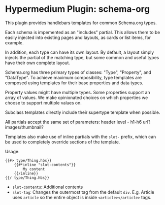 # Hypermedium Plugin: schema-org

This plugin provides handlebars templates for common Schema.org types.

Each schema is impemented as an "includes" partial. This allows them to be easily injected into existing pages and layouts, as cards or list items, for example.

In addition, each type can have its own layout. By default, a layout simply injects the partial of the matching type, but some common and useful types have their own complete layout.

Schema.org has three primary types of classes: "Type", "Property", and "DataType".
To achieve maximum composibility, type templates are composed using templates for their base properties and data types.

Property values might have multiple types. Some properties support an array of values. We make opinionated choices on which properties we choose to support multiple values on.

Subclass templates directly include their supertype template when possible.

All partials accept the same set of parameters:
header level - h1-h6
url?
images/thumbnail?

Templates also make use of inline partials with the `slot-` prefix, which can be used to completely override sections of the template.

Usage:
```
{{#> type/Thing.hbs}}
    {{#*inline "slot-contents"}}
        My content
    {{/inline}}
{{/ type/Thing.hbs}}
```

 - `slot-contents`: Additional contents
 - `slot-tag`: Changes the outermost tag from the default `div`. E.g. Article uses `article` so the entire object is inside `<article></article>` tags.

